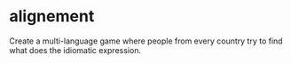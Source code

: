 # alignement
Create a multi-language game where people from every country try to find what does the idiomatic expression.
